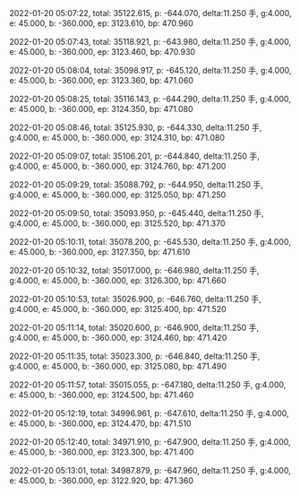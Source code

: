 2022-01-20 05:07:22, total: 35122.615, p: -644.070, delta:11.250 手, g:4.000, e: 45.000, b: -360.000, ep: 3123.610, bp: 470.960

2022-01-20 05:07:43, total: 35118.921, p: -643.980, delta:11.250 手, g:4.000, e: 45.000, b: -360.000, ep: 3123.460, bp: 470.930

2022-01-20 05:08:04, total: 35098.917, p: -645.120, delta:11.250 手, g:4.000, e: 45.000, b: -360.000, ep: 3123.360, bp: 471.060

2022-01-20 05:08:25, total: 35116.143, p: -644.290, delta:11.250 手, g:4.000, e: 45.000, b: -360.000, ep: 3124.350, bp: 471.080

2022-01-20 05:08:46, total: 35125.930, p: -644.330, delta:11.250 手, g:4.000, e: 45.000, b: -360.000, ep: 3124.310, bp: 471.080

2022-01-20 05:09:07, total: 35106.201, p: -644.840, delta:11.250 手, g:4.000, e: 45.000, b: -360.000, ep: 3124.760, bp: 471.200

2022-01-20 05:09:29, total: 35088.792, p: -644.950, delta:11.250 手, g:4.000, e: 45.000, b: -360.000, ep: 3125.050, bp: 471.250

2022-01-20 05:09:50, total: 35093.950, p: -645.440, delta:11.250 手, g:4.000, e: 45.000, b: -360.000, ep: 3125.520, bp: 471.370

2022-01-20 05:10:11, total: 35078.200, p: -645.530, delta:11.250 手, g:4.000, e: 45.000, b: -360.000, ep: 3127.350, bp: 471.610

2022-01-20 05:10:32, total: 35017.000, p: -646.980, delta:11.250 手, g:4.000, e: 45.000, b: -360.000, ep: 3126.300, bp: 471.660

2022-01-20 05:10:53, total: 35026.900, p: -646.760, delta:11.250 手, g:4.000, e: 45.000, b: -360.000, ep: 3125.400, bp: 471.520

2022-01-20 05:11:14, total: 35020.600, p: -646.900, delta:11.250 手, g:4.000, e: 45.000, b: -360.000, ep: 3124.460, bp: 471.420

2022-01-20 05:11:35, total: 35023.300, p: -646.840, delta:11.250 手, g:4.000, e: 45.000, b: -360.000, ep: 3125.080, bp: 471.490

2022-01-20 05:11:57, total: 35015.055, p: -647.180, delta:11.250 手, g:4.000, e: 45.000, b: -360.000, ep: 3124.500, bp: 471.460

2022-01-20 05:12:19, total: 34996.961, p: -647.610, delta:11.250 手, g:4.000, e: 45.000, b: -360.000, ep: 3124.470, bp: 471.510

2022-01-20 05:12:40, total: 34971.910, p: -647.900, delta:11.250 手, g:4.000, e: 45.000, b: -360.000, ep: 3123.300, bp: 471.400

2022-01-20 05:13:01, total: 34987.879, p: -647.960, delta:11.250 手, g:4.000, e: 45.000, b: -360.000, ep: 3122.920, bp: 471.360